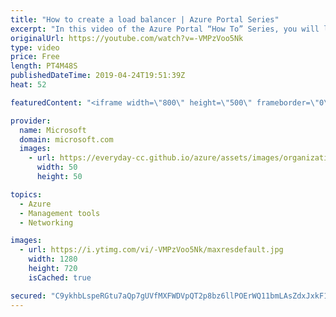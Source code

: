 ```yaml
---
title: "How to create a load balancer | Azure Portal Series"
excerpt: "In this video of the Azure Portal “How To” Series, you will learn how to configure load balancers and how to add virtual machines to them in the Azure Portal.   Try out these features in the Azure portal: https://ms.portal.azure.com/#home   Keep connected on Twitter: https://twitter.com/AzurePortal"
originalUrl: https://youtube.com/watch?v=-VMPzVoo5Nk
type: video
price: Free
length: PT4M48S
publishedDateTime: 2019-04-24T19:51:39Z
heat: 52

featuredContent: "<iframe width=\"800\" height=\"500\" frameborder=\"0\" src=\"https://www.youtube.com/embed/-VMPzVoo5Nk\" allow=\"accelerometer; autoplay; encrypted-media; gyroscope; picture-in-picture\" allowfullscreen></iframe>"

provider:
  name: Microsoft
  domain: microsoft.com
  images:
    - url: https://everyday-cc.github.io/azure/assets/images/organizations/microsoft.com-50x50.jpg
      width: 50
      height: 50

topics:
  - Azure
  - Management tools
  - Networking

images:
  - url: https://i.ytimg.com/vi/-VMPzVoo5Nk/maxresdefault.jpg
    width: 1280
    height: 720
    isCached: true

secured: "C9ykhbLspeRGtu7aQp7gUVfMXFWDVpQT2p8bz6llPOErWQ11bmLAsZdxJxkF1T/FPzIv2kzcxxbEp79tZ1H8LsWpc1AXwlU+an9uYgHRRxPuvmiQ5jKhizV9Tu+yJMJjgVfTy2MVuxRU4UlHbfYb92TkYfEGjK5mAkCGd1Ng8G4dzaug80Y9N22yMOmZiW75oqgqfz79iS202hJd7NkukDngy51d4DbTkgBP2rT12UK1rl/66gtaM45jDCB6HcDJyhUKfpKwQEqr7IeR1GOiXUU8Hp2465ZzngpPe53l5bEwnuR+L1Bxb9dGm3v7H2I61IfmaAnVqTIL2sIUTvvr5A5ep5/ns94ZBfw9dlH/eSWlIjTBVZoFbbZiM4MmBefdZxQm/iTSYJUlYRKRSPStJXpH3pQft4DMr4ncSEyLPXI=;U2De2LubRPSmZDbhHfmOpA=="
---
```


